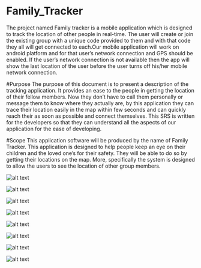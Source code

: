 # Family_Tracker
The project named Family tracker is a mobile application which is designed to track the location of other people in real-time. The user will create or 
join the existing group with a unique code provided to them and with that code they all will get connected to each.Our mobile application will work on android 
platform and for that user’s network connection and GPS should be enabled. If the user’s network connection is not available then the app will show the last location 
of the user before the user turns off his/her mobile network connection. 



#Purpose
The purpose of this document is to present a description of the tracking application. 
It provides an ease to the people in getting the location of their fellow members. Now they don’t have to call them personally or message them to know where they 
actually are, by this application they can trace their location easily in the map within few seconds and can quickly reach their as soon as possible and connect 
themselves. This SRS is written for the developers so that they can understand all the aspects of our application for the ease of developing.



#Scope
This application 
software will be produced by the name of Family Tracker. This application is designed to help people keep an eye on their children and the loved one’s for their 
safety. They will be able to do so by getting their locations on the map. More, specifically the system is designed to allow the users to see the location of other 
group members.



![alt text](https://github.com/harshalkhandelwal/Family_Tracker/blob/master/img1.png)

![alt text](https://github.com/harshalkhandelwal/Family_Tracker/blob/master/img2.png)

![alt text](https://github.com/harshalkhandelwal/Family_Tracker/blob/master/img3.png)

![alt text](https://github.com/harshalkhandelwal/Family_Tracker/blob/master/img4.png)

![alt text](https://github.com/harshalkhandelwal/Family_Tracker/blob/master/img5.png)

![alt text](https://github.com/harshalkhandelwal/Family_Tracker/blob/master/img6.png)

![alt text](https://github.com/harshalkhandelwal/Family_Tracker/blob/master/img7.png)

![alt text](https://github.com/harshalkhandelwal/Family_Tracker/blob/master/img8.png)
